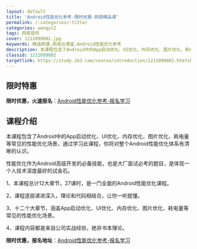 ```yaml
---
layout: default
title: 'Android性能优化参考-限时优惠-网易精品课'
permalink: /:categories/:title/
categories: wangyi2
tags: 网易提供
cover: 1211099802.jpg
keywords: 精选网课,网易云课堂,Android性能优化参考
description: 本课程包含了Android中的App启动优化、UI优化、内存优化、图片优化、耗电量等常见的性能优化场景，通过学习此课程，
classid: 1211099802
targetlink: https://study.163.com/course/introduction/1211099802.htm?share=1&shareId=1025206652&utm_campaign=share&utm_medium=iphoneShare&utm_source=&utm_u=1025206652
---
```


## 限时特惠

**限时优惠，火速报名**：[Android性能优化参考-报名学习](https://study.163.com/course/introduction/1211099802.htm?share=1&shareId=1025206652&utm_campaign=share&utm_medium=iphoneShare&utm_source=&utm_u=1025206652)

## 课程介绍

本课程包含了Android中的App启动优化、UI优化、内存优化、图片优化、耗电量等常见的性能优化场景，通过学习此课程，你将对整个Android性能优化体系有清晰的认识。

性能优化作为Android高级开发的必备技能，也是大厂面试必考的题目，是体现一个人技术深度最好的试金石。

1、本课程总计12大章节，27课时，是一门全面的Android性能优化课程。

2、课程逐层递进深入，理论和代码相结合，让你一听就懂。

3、十二个大章节，涵盖App启动优化、UI优化、内存优化、图片优化、耗电量等常见的性能优化场景。

4、课程内容都是来自公司实战经验，绝非书本理论。

**限时优惠，报名地址**：[Android性能优化参考-报名学习](https://study.163.com/course/introduction/1211099802.htm?share=1&shareId=1025206652&utm_campaign=share&utm_medium=iphoneShare&utm_source=&utm_u=1025206652)


